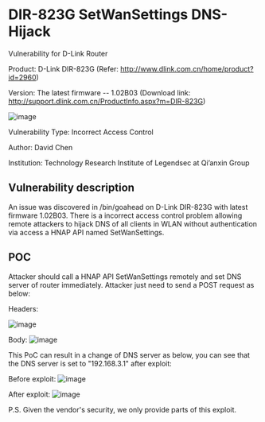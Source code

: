 # DIR-823G SetWanSettings DNS-Hijack
Vulnerability for D-Link Router

Product: D-Link DIR-823G  (Refer: http://www.dlink.com.cn/home/product?id=2960)

Version: The latest firmware -- 1.02B03 (Download link: http://support.dlink.com.cn/ProductInfo.aspx?m=DIR-823G)

![image](https://github.com/leonW7/D-Link/blob/master/4.png)

Vulnerability Type: Incorrect Access Control

Author: David Chen

Institution: Technology Research Institute of Legendsec at Qi’anxin Group

Vulnerability description
-------------------------
An issue was discovered in /bin/goahead on D-Link DIR-823G with latest firmware 1.02B03. There is a incorrect access control problem allowing remote attackers to hijack DNS of all clients in WLAN without authentication via access a HNAP API named SetWanSettings.  

POC
-------------------------

Attacker should call a HNAP API SetWanSettings remotely and set DNS server of router immediately. Attacker just need to send a POST request as below:

Headers:

![image](https://github.com/leonW7/D-Link/blob/master/5-1.png)

Body:
![image](https://github.com/leonW7/D-Link/blob/master/5-2.png)

This PoC can result in a change of DNS server as below, you can see that the DNS server is set to "192.168.3.1" after exploit:

Before exploit:
![image](https://github.com/leonW7/D-Link/blob/master/5-3.png)

After exploit:
![image](https://github.com/leonW7/D-Link/blob/master/5-4.png)

P.S. Given the vendor's security, we only provide parts of this exploit.

